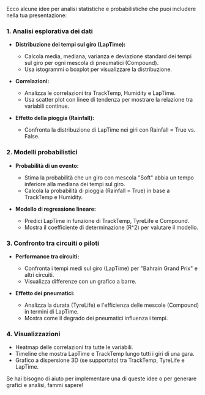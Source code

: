 Ecco alcune idee per analisi statistiche e probabilistiche che puoi includere nella tua presentazione:  

### **1. Analisi esplorativa dei dati**  
- **Distribuzione dei tempi sul giro (LapTime):**  
  - Calcola media, mediana, varianza e deviazione standard dei tempi sul giro per ogni mescola di pneumatici (Compound).  
  - Usa istogrammi o boxplot per visualizzare la distribuzione.  

- **Correlazioni:**  
  - Analizza le correlazioni tra TrackTemp, Humidity e LapTime.  
  - Usa scatter plot con linee di tendenza per mostrare la relazione tra variabili continue.

- **Effetto della pioggia (Rainfall):**  
  - Confronta la distribuzione di LapTime nei giri con Rainfall = True vs. False.  

### **2. Modelli probabilistici**  
- **Probabilità di un evento:**  
  - Stima la probabilità che un giro con mescola "Soft" abbia un tempo inferiore alla mediana dei tempi sul giro.  
  - Calcola la probabilità di pioggia (Rainfall = True) in base a TrackTemp e Humidity.  

- **Modello di regressione lineare:**  
  - Predici LapTime in funzione di TrackTemp, TyreLife e Compound.  
  - Mostra il coefficiente di determinazione \(R^2\) per valutare il modello.  

### **3. Confronto tra circuiti o piloti**  
- **Performance tra circuiti:**  
  - Confronta i tempi medi sul giro (LapTime) per "Bahrain Grand Prix" e altri circuiti.  
  - Visualizza differenze con un grafico a barre.  

- **Effetto dei pneumatici:**  
  - Analizza la durata (TyreLife) e l'efficienza delle mescole (Compound) in termini di LapTime.  
  - Mostra come il degrado dei pneumatici influenza i tempi.  

### **4. Visualizzazioni**  
- Heatmap delle correlazioni tra tutte le variabili.  
- Timeline che mostra LapTime e TrackTemp lungo tutti i giri di una gara.  
- Grafico a dispersione 3D (se supportato) tra TrackTemp, TyreLife e LapTime.  

Se hai bisogno di aiuto per implementare una di queste idee o per generare grafici e analisi, fammi sapere!
